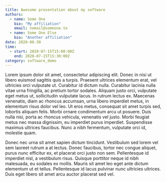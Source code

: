 ```yaml
---
title: Awesome presentation about my software
authors:
  - name: Some One
    bio: "My affiliation"
    email: nomail@someone.to
  - name: Some One Else
    bio: "Another affiliation"
date: 2020-06-30
time:
  - start: 2020-07-15T15:00:00Z
    end: 2020-07-15T15:30:00Z
category: software_demo
---
```


Lorem ipsum dolor sit amet, consectetur adipiscing elit. Donec in nisi ut libero euismod sagittis quis a turpis. Praesent ultrices elementum erat, vel ultricies orci vulputate ut. Curabitur id dictum nulla. Curabitur lacinia nulla vitae urna fringilla, ac pretium tortor sodales. Aliquam justo orci, vulputate eget metus ut, sollicitudin vulputate lacus. In rutrum lectus ex. Maecenas venenatis, diam ac rhoncus accumsan, urna libero imperdiet metus, in elementum risus dolor vel leo. Ut eros metus, consequat sit amet turpis sed, lobortis aliquam felis. Morbi ornare condimentum arcu ut posuere. Duis nulla nisi, porta ac rhoncus vehicula, venenatis vel justo. Morbi feugiat metus nec massa dignissim, eu imperdiet purus imperdiet. Suspendisse maximus ultrices faucibus. Nunc a nibh fermentum, vulputate orci id, molestie quam.

Donec nec urna sit amet sapien dictum tincidunt. Vestibulum sed lorem vel sem laoreet rutrum a at lectus. Donec faucibus, tortor nec congue aliquet, purus nunc efficitur ex, et placerat orci justo non sem. Pellentesque id imperdiet nisl, a vestibulum risus. Quisque porttitor neque id nibh malesuada, eu sodales ex mollis. Mauris sit amet leo eget ante dictum elementum ut et tellus. Pellentesque id lacus pulvinar nunc ultricies ultrices. Duis eget libero sit amet arcu auctor placerat sed vel.
